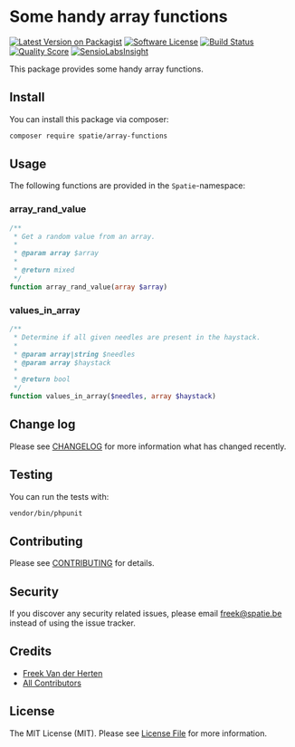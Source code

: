 

# Some handy array functions

[![Latest Version on Packagist](https://img.shields.io/packagist/v/spatie/array-functions.svg?style=flat-square)](https://packagist.org/packages/spatie/array-functions)
[![Software License](https://img.shields.io/badge/license-MIT-brightgreen.svg?style=flat-square)](LICENSE.md)
[![Build Status](https://img.shields.io/travis/spatie/array-functions/master.svg?style=flat-square)](https://travis-ci.org/spatie/array-functions)
[![Quality Score](https://img.shields.io/scrutinizer/g/spatie/array-functions.svg?style=flat-square)](https://scrutinizer-ci.com/g/spatie/array-functions)
[![SensioLabsInsight](https://insight.sensiolabs.com/projects/860364d5-1d74-4cf8-bdb1-c5e18cdc8a70/mini.png)](https://insight.sensiolabs.com/projects/860364d5-1d74-4cf8-bdb1-c5e18cdc8a70)

This package provides some handy array functions. 

## Install

You can install this package via composer:

``` bash
composer require spatie/array-functions
```

## Usage

The following functions are provided in the `Spatie`-namespace:

### array_rand_value

```php
/**
 * Get a random value from an array.
 *
 * @param array $array
 *
 * @return mixed
 */
function array_rand_value(array $array)
```

### values_in_array
```php
/**
 * Determine if all given needles are present in the haystack.
 *
 * @param array|string $needles
 * @param array $haystack
 *
 * @return bool
 */
function values_in_array($needles, array $haystack)
```

## Change log

Please see [CHANGELOG](CHANGELOG.md) for more information what has changed recently.

## Testing

You can run the tests with:

```bash
vendor/bin/phpunit
```

## Contributing

Please see [CONTRIBUTING](CONTRIBUTING.md) for details.

## Security

If you discover any security related issues, please email freek@spatie.be instead of using the issue tracker.

## Credits

- [Freek Van der Herten](https://github.com/freekmurze)
- [All Contributors](../../contributors)

## License

The MIT License (MIT). Please see [License File](LICENSE.md) for more information.
